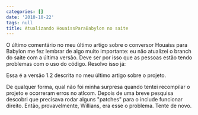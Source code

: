 ```yaml
---
categories: []
date: '2010-10-22'
tags: null
title: Atualizando HouaissParaBabylon no saite
---
```


O último comentário no meu último artigo sobre o conversor Houaiss para Babylon me fez lembrar de algo muito importante: eu não atualizei o branch do saite com a última versão. Deve ser por isso que as pessoas estão tendo problemas com o uso do código. Resolvo isso já:

Essa é a versão 1.2 descrita no meu último artigo sobre o projeto.

De qualquer forma, qual não foi minha surpresa quando tentei recompilar o projeto e ocorreram erros no atlcom. Depois de uma breve pesquisa descobri que precisava rodar alguns "patches" para o include funcionar direito. Então, provavelmente, Willians, era esse o problema. Tente de novo.